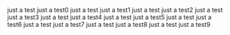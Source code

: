 just a test
just a test0
just a test
just a test1
just a test
just a test2
just a test
just a test3
just a test
just a test4
just a test
just a test5
just a test
just a test6
just a test
just a test7
just a test
just a test8
just a test
just a test9
